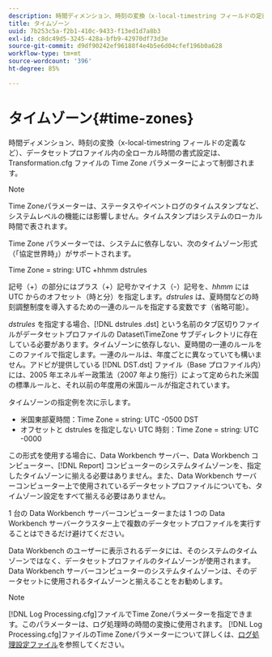 ```yaml
---
description: 時間ディメンション、時刻の変換（x-local-timestring フィールドの定義など）、データセットプロファイル内の全ローカル時間の書式設定は、Transformation.cfg ファイルの Time Zone パラメーターによって制御されます。
title: タイムゾーン
uuid: 7b253c5a-f2b1-410c-9433-f13ed1d7a8b3
exl-id: c8dc49d5-3245-428a-bfb9-42970df73d3e
source-git-commit: d9df90242ef96188f4e4b5e6d04cfef196b0a628
workflow-type: tm+mt
source-wordcount: '396'
ht-degree: 85%

---
```


# タイムゾーン{#time-zones}

時間ディメンション、時刻の変換（x-local-timestring フィールドの定義など）、データセットプロファイル内の全ローカル時間の書式設定は、Transformation.cfg ファイルの Time Zone パラメーターによって制御されます。

>[!NOTE]
>
>Time Zoneパラメーターは、ステータスやイベントログのタイムスタンプなど、システムレベルの機能には影響しません。タイムスタンプはシステムのローカル時間で表されます。

Time Zone パラメーターでは、システムに依存しない、次のタイムゾーン形式（「協定世界時」）がサポートされます。

Time Zone = string: UTC +hhmm dstrules

記号（+）の部分にはプラス（+）記号かマイナス（-）記号を、*hhmm* には UTC からのオフセット（時と分）を指定します。*dstrules* は、夏時間などの時刻調整制度を導入するための一連のルールを指定する変数です（省略可能）。

*dstrules* を指定する場合、[!DNL dstrules .dst] という名前のタブ区切りファイルがデータセットプロファイルの Dataset\TimeZone サブディレクトリに存在している必要があります。タイムゾーンに依存しない、夏時間の一連のルールをこのファイルで指定します。一連のルールは、年度ごとに異なっていても構いません。アドビが提供している [!DNL DST.dst] ファイル（Base プロファイル内）には、2005 年エネルギー政策法（2007 年より施行）によって定められた米国の標準ルールと、それ以前の年度用の米国ルールが指定されています。

タイムゾーンの指定例を次に示します。

* 米国東部夏時間：Time Zone = string: UTC -0500 DST
* オフセットと dstrules を指定しない UTC 時刻：Time Zone = string: UTC -0000

この形式を使用する場合に、Data Workbench サーバー、Data Workbench コンピューター、[!DNL Report] コンピューターのシステムタイムゾーンを、指定したタイムゾーンに揃える必要はありません。また、Data Workbench サーバーコンピューター上で使用されているデータセットプロファイルについても、タイムゾーン設定をすべて揃える必要はありません。

1 台の Data Workbench サーバーコンピューターまたは 1 つの Data Workbench サーバークラスター上で複数のデータセットプロファイルを実行することはできるだけ避けてください。

Data Workbench のユーザーに表示されるデータには、そのシステムのタイムゾーンではなく、データセットプロファイルのタイムゾーンが使用されます。Data Workbench サーバーコンピューターのシステムタイムゾーンは、そのデータセットに使用されるタイムゾーンと揃えることをお勧めします。

>[!NOTE]
>
>[!DNL Log Processing.cfg]ファイルでTime Zoneパラメーターを指定できます。このパラメーターは、ログ処理時の時間の変換に使用されます。 [!DNL Log Processing.cfg]ファイルのTime Zoneパラメーターについて詳しくは、[ログ処理設定ファイル](../../../../home/c-dataset-const-proc/c-log-proc-config-file/c-abt-log-proc-config-file.md)を参照してください。
